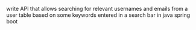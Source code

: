 write API that allows searching for relevant usernames and emails from a user table based on some keywords entered in a search bar in java spring boot
